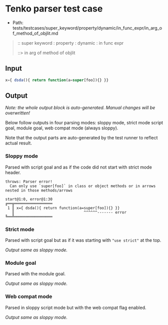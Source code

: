 # Tenko parser test case

- Path: tests/testcases/super_keyword/property/dynamic/in_func_expr/in_arg_of_method_of_objlit.md

> :: super keyword : property : dynamic : in func expr
>
> ::> in arg of method of objlit

## Input

`````js
x={ dsda(){ return function(a=super[foo]){} }}
`````

## Output

_Note: the whole output block is auto-generated. Manual changes will be overwritten!_

Below follow outputs in four parsing modes: sloppy mode, strict mode script goal, module goal, web compat mode (always sloppy).

Note that the output parts are auto-generated by the test runner to reflect actual result.

### Sloppy mode

Parsed with script goal and as if the code did not start with strict mode header.

`````
throws: Parser error!
  Can only use `super[foo]` in class or object methods or in arrows nested in those methods/arrows

start@1:0, error@1:30
╔══╦═════════════════
 1 ║ x={ dsda(){ return function(a=super[foo]){} }}
   ║                               ^^^^^^------- error
╚══╩═════════════════

`````

### Strict mode

Parsed with script goal but as if it was starting with `"use strict"` at the top.

_Output same as sloppy mode._

### Module goal

Parsed with the module goal.

_Output same as sloppy mode._

### Web compat mode

Parsed in sloppy script mode but with the web compat flag enabled.

_Output same as sloppy mode._
